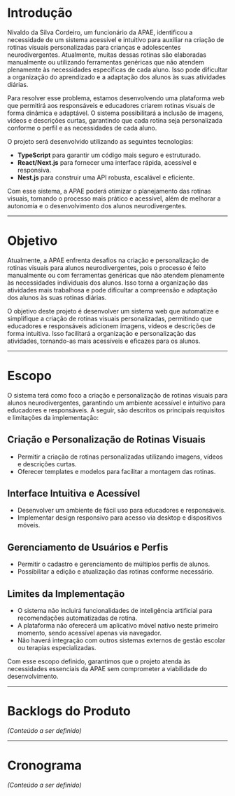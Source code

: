 # Introdução

Nivaldo da Silva Cordeiro, um funcionário da APAE, identificou a necessidade de um sistema acessível e intuitivo para auxiliar na criação de rotinas visuais personalizadas para crianças e adolescentes neurodivergentes. Atualmente, muitas dessas rotinas são elaboradas manualmente ou utilizando ferramentas genéricas que não atendem plenamente às necessidades específicas de cada aluno. Isso pode dificultar a organização do aprendizado e a adaptação dos alunos às suas atividades diárias.

Para resolver esse problema, estamos desenvolvendo uma plataforma web que permitirá aos responsáveis e educadores criarem rotinas visuais de forma dinâmica e adaptável. O sistema possibilitará a inclusão de imagens, vídeos e descrições curtas, garantindo que cada rotina seja personalizada conforme o perfil e as necessidades de cada aluno.

O projeto será desenvolvido utilizando as seguintes tecnologias:

- **TypeScript** para garantir um código mais seguro e estruturado.
- **React/Next.js** para fornecer uma interface rápida, acessível e responsiva.
- **Nest.js** para construir uma API robusta, escalável e eficiente.

Com esse sistema, a APAE poderá otimizar o planejamento das rotinas visuais, tornando o processo mais prático e acessível, além de melhorar a autonomia e o desenvolvimento dos alunos neurodivergentes.

---

# Objetivo

Atualmente, a APAE enfrenta desafios na criação e personalização de rotinas visuais para alunos neurodivergentes, pois o processo é feito manualmente ou com ferramentas genéricas que não atendem plenamente às necessidades individuais dos alunos. Isso torna a organização das atividades mais trabalhosa e pode dificultar a compreensão e adaptação dos alunos às suas rotinas diárias.

O objetivo deste projeto é desenvolver um sistema web que automatize e simplifique a criação de rotinas visuais personalizadas, permitindo que educadores e responsáveis adicionem imagens, vídeos e descrições de forma intuitiva. Isso facilitará a organização e personalização das atividades, tornando-as mais acessíveis e eficazes para os alunos.

---

# Escopo

O sistema terá como foco a criação e personalização de rotinas visuais para alunos neurodivergentes, garantindo um ambiente acessível e intuitivo para educadores e responsáveis. A seguir, são descritos os principais requisitos e limitações da implementação:

## Criação e Personalização de Rotinas Visuais

- Permitir a criação de rotinas personalizadas utilizando imagens, vídeos e descrições curtas.
- Oferecer templates e modelos para facilitar a montagem das rotinas.

## Interface Intuitiva e Acessível

- Desenvolver um ambiente de fácil uso para educadores e responsáveis.
- Implementar design responsivo para acesso via desktop e dispositivos móveis.

## Gerenciamento de Usuários e Perfis

- Permitir o cadastro e gerenciamento de múltiplos perfis de alunos.
- Possibilitar a edição e atualização das rotinas conforme necessário.

## Limites da Implementação

- O sistema não incluirá funcionalidades de inteligência artificial para recomendações automatizadas de rotina.
- A plataforma não oferecerá um aplicativo móvel nativo neste primeiro momento, sendo acessível apenas via navegador.
- Não haverá integração com outros sistemas externos de gestão escolar ou terapias especializadas.

Com esse escopo definido, garantimos que o projeto atenda às necessidades essenciais da APAE sem comprometer a viabilidade do desenvolvimento.

---

# Backlogs do Produto

*(Conteúdo a ser definido)*

---

# Cronograma

*(Conteúdo a ser definido)*

